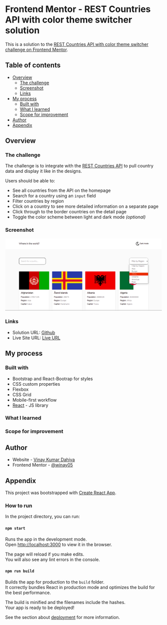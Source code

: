 # Frontend Mentor - REST Countries API with color theme switcher solution

This is a solution to the [REST Countries API with color theme switcher challenge on Frontend Mentor](https://www.frontendmentor.io/challenges/rest-countries-api-with-color-theme-switcher-5cacc469fec04111f7b848ca).

## Table of contents

- [Overview](#overview)
  - [The challenge](#the-challenge)
  - [Screenshot](#screenshot)
  - [Links](#links)
- [My process](#my-process)
  - [Built with](#built-with)
  - [What I learned](#what-i-learned)
  - [Scope for improvement](#scope-for-improvement)
- [Author](#author)
- [Appendix](#appendix)

## Overview

### The challenge

The challenge is to integrate with the [REST Countries API](https://restcountries.eu) to pull country data and display it like in the designs.

Users should be able to:

- See all countries from the API on the homepage
- Search for a country using an `input` field
- Filter countries by region
- Click on a country to see more detailed information on a separate page
- Click through to the border countries on the detail page
- Toggle the color scheme between light and dark mode _(optional)_

### Screenshot

![](./screenshot/Screenshot-desktop.png)

### Links

- Solution URL: [Github](https://github.com/winay05/rest-countries-frontend)
- Live Site URL: [Live URL](https://your-live-site-url.com)

## My process

### Built with

- Bootstrap and React-Bootrap for styles
- CSS custom properties
- Flexbox
- CSS Grid
- Mobile-first workflow
- [React](https://reactjs.org/) - JS library

### What I learned

<to be filled later>

### Scope for improvement

<Application can be improved for optmized use of resources and for making the UX better.Loading Spinner.Pagination.Lazy loading>

## Author

- Website - [Vinay Kumar Dahiya](https://vinaykumardahiya-portfolio.netlify.app/)
- Frontend Mentor - [@winay05](https://www.frontendmentor.io/profile/winay05)

## Appendix

This project was bootstrapped with [Create React App](https://github.com/facebook/create-react-app).

### How to run

In the project directory, you can run:

#### `npm start`

Runs the app in the development mode.\
Open [http://localhost:3000](http://localhost:3000) to view it in the browser.

The page will reload if you make edits.\
You will also see any lint errors in the console.

#### `npm run build`

Builds the app for production to the `build` folder.\
It correctly bundles React in production mode and optimizes the build for the best performance.

The build is minified and the filenames include the hashes.\
Your app is ready to be deployed!

See the section about [deployment](https://facebook.github.io/create-react-app/docs/deployment) for more information.

